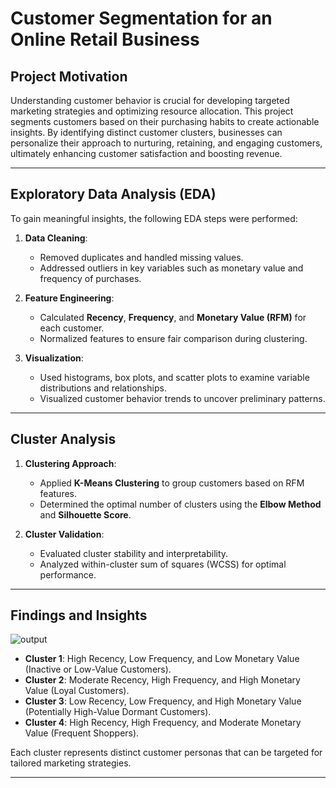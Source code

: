# Customer Segmentation for an Online Retail Business  

## Project Motivation  
Understanding customer behavior is crucial for developing targeted marketing strategies and optimizing resource allocation. This project segments customers based on their purchasing habits to create actionable insights. By identifying distinct customer clusters, businesses can personalize their approach to nurturing, retaining, and engaging customers, ultimately enhancing customer satisfaction and boosting revenue.  

---

## Exploratory Data Analysis (EDA)  
To gain meaningful insights, the following EDA steps were performed:  

1. **Data Cleaning**:  
   - Removed duplicates and handled missing values.  
   - Addressed outliers in key variables such as monetary value and frequency of purchases.  

2. **Feature Engineering**:  
   - Calculated **Recency**, **Frequency**, and **Monetary Value (RFM)** for each customer.  
   - Normalized features to ensure fair comparison during clustering.  

3. **Visualization**:  
   - Used histograms, box plots, and scatter plots to examine variable distributions and relationships.  
   - Visualized customer behavior trends to uncover preliminary patterns.  

---

## Cluster Analysis  
1. **Clustering Approach**:  
   - Applied **K-Means Clustering** to group customers based on RFM features.  
   - Determined the optimal number of clusters using the **Elbow Method** and **Silhouette Score**.  

2. **Cluster Validation**:  
   - Evaluated cluster stability and interpretability.  
   - Analyzed within-cluster sum of squares (WCSS) for optimal performance.  

---

## Findings and Insights 
![output](https://github.com/user-attachments/assets/863a893b-3870-45b4-80f0-c49de341a44c)

- **Cluster 1**: High Recency, Low Frequency, and Low Monetary Value (Inactive or Low-Value Customers).  
- **Cluster 2**: Moderate Recency, High Frequency, and High Monetary Value (Loyal Customers).  
- **Cluster 3**: Low Recency, Low Frequency, and High Monetary Value (Potentially High-Value Dormant Customers).  
- **Cluster 4**: High Recency, High Frequency, and Moderate Monetary Value (Frequent Shoppers).  

Each cluster represents distinct customer personas that can be targeted for tailored marketing strategies.  

---  
